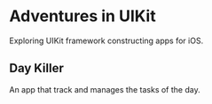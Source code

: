# Adventures in UIKit
Exploring UIKit framework constructing apps for iOS.
## Day Killer
An app that track and manages the tasks of the day.
